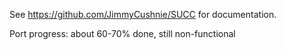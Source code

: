 See https://github.com/JimmyCushnie/SUCC for documentation.

Port progress: about 60-70% done, still non-functional

